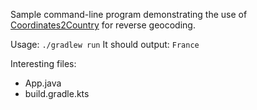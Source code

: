 Sample command-line program demonstrating the use of [Coordinates2Country](https://github.com/coordinates2country/coordinates2country) for reverse geocoding.

Usage: `./gradlew run`
It should output: `France`

Interesting files:

- App.java
- build.gradle.kts

